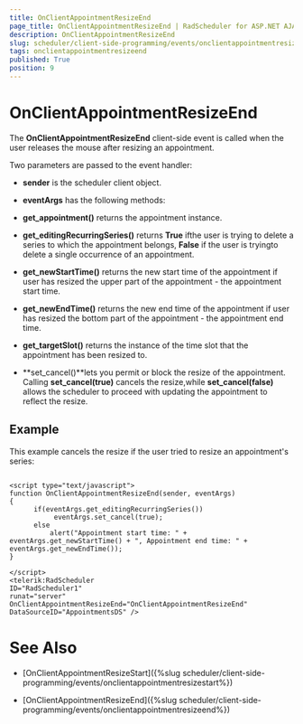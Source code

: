 ```yaml
---
title: OnClientAppointmentResizeEnd
page_title: OnClientAppointmentResizeEnd | RadScheduler for ASP.NET AJAX Documentation
description: OnClientAppointmentResizeEnd
slug: scheduler/client-side-programming/events/onclientappointmentresizeend
tags: onclientappointmentresizeend
published: True
position: 9
---
```


# OnClientAppointmentResizeEnd



The **OnClientAppointmentResizeEnd** client-side event is called when the user releases the mouse after resizing an appointment.

Two parameters are passed to the event handler:

* **sender** is the scheduler client object.

* **eventArgs** has the following methods:

* **get_appointment()** returns the appointment instance.

* **get_editingRecurringSeries()** returns **True** ifthe user is trying to delete a series to which the appointment belongs, **False** if the user is tryingto delete a single occurrence of an appointment.

* **get_newStartTime()** returns the new start time of the appointment if user has resized the upper part of the appointment - the appointment start time.

* **get_newEndTime()** returns the new end time of the appointment if user has resized the bottom part of the appointment - the appointment end time.

* **get_targetSlot()** returns the instance of the time slot that the appointment has been resized to.

* **set_cancel()**lets you permit or block the resize of the appointment. Calling **set_cancel(true)** cancels the resize,while **set_cancel(false)** allows the scheduler to proceed with updating the appointment to reflect the resize.

## Example

This example cancels the resize if the user tried to resize an appointment's series:

````ASPNET

<script type="text/javascript">   
function OnClientAppointmentResizeEnd(sender, eventArgs)
{                                  
	  if(eventArgs.get_editingRecurringSeries())
		   eventArgs.set_cancel(true);
	  else
		  alert("Appointment start time: " + eventArgs.get_newStartTime() + ", Appointment end time: " + eventArgs.get_newEndTime());
}

</script>
<telerik:RadScheduler
ID="RadScheduler1"
runat="server"  
OnClientAppointmentResizeEnd="OnClientAppointmentResizeEnd"
DataSourceID="AppointmentsDS" />       

````



# See Also

 * [OnClientAppointmentResizeStart]({%slug scheduler/client-side-programming/events/onclientappointmentresizestart%})

 * [OnClientAppointmentResizeEnd]({%slug scheduler/client-side-programming/events/onclientappointmentresizeend%})
